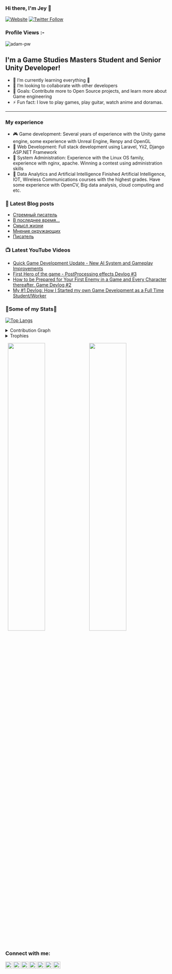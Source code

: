 ### Hi there, I'm Jey 👋
[![Website](http://img.shields.io/website?label=HomePage&style=for-the-badge&url=https%3A%2F%2Fcodestackr.com)](https://bit.ly/jey-homepage)
[![Twitter Follow](https://img.shields.io/twitter/follow/StrangenGroup?color=1DA1F2&logo=twitter&style=for-the-badge)](https://twitter.com/intent/follow?original_referer=https%3A%2F%2Fgithub.com%2FStrangenGroup&screen_name=StrangenGroup)
<p align="right"> <h3>Profile Views :-</h3> <img src="https://komarev.com/ghpvc/?username=Green-Blood&label=Profile%20views&color=green&style=flat"
    alt="adam-pw" /> 
  </p>

## I'm a Game Studies Masters Student and Senior Unity Developer!

- 🌱 I’m currently learning everything 🤣
- 👯 I’m looking to collaborate with other developers
- 🥅 Goals: Contribute more to Open Source projects, and learn more about Game engineering
- ⚡ Fun fact: I love to play games, play guitar, watch anime and doramas.
-------
### My experience

- :video_game: Game development:
  Several years of experience with the Unity game engine, some experience with Unreal Engine, Renpy and OpenGL
- :bread: Web Development:
  Full stack development using Laravel, Yii2, Django ASP.NET Framework
- :meat_on_bone: System Administration:
  Experience with the Linux OS family, experience with nginx, apache. Winning a contest using administration skills
- :mans_shoe: Data Analytics and Artificial Intelligence
  Finished Artificial Intelligence, IOT, Wireless Communications courses with the highest grades. Have some experience with OpenCV, Big data analysis, cloud computing and etc.

### 📕 Latest Blog posts
<!-- BLOG-POST-LIST:START -->
- [Стремный писатель](http://www.arbuzoletters.cyou/2021/05/%d1%81%d1%82%d1%80%d0%b5%d0%bc%d0%bd%d1%8b%d0%b9-%d0%bf%d0%b8%d1%81%d0%b0%d1%82%d0%b5%d0%bb%d1%8c?utm_source=rss&utm_medium=rss&utm_campaign=%25d1%2581%25d1%2582%25d1%2580%25d0%25b5%25d0%25bc%25d0%25bd%25d1%258b%25d0%25b9-%25d0%25bf%25d0%25b8%25d1%2581%25d0%25b0%25d1%2582%25d0%25b5%25d0%25bb%25d1%258c)
- [В последнее время…](http://www.arbuzoletters.cyou/2021/04/%d0%b2-%d0%bf%d0%be%d1%81%d0%bb%d0%b5%d0%b4%d0%bd%d0%b5%d0%b5-%d0%b2%d1%80%d0%b5%d0%bc%d1%8f?utm_source=rss&utm_medium=rss&utm_campaign=%25d0%25b2-%25d0%25bf%25d0%25be%25d1%2581%25d0%25bb%25d0%25b5%25d0%25b4%25d0%25bd%25d0%25b5%25d0%25b5-%25d0%25b2%25d1%2580%25d0%25b5%25d0%25bc%25d1%258f)
- [Смысл жизни](http://www.arbuzoletters.cyou/2021/01/%d1%81%d0%bc%d1%8b%d1%81%d0%bb-%d0%b6%d0%b8%d0%b7%d0%bd%d0%b8?utm_source=rss&utm_medium=rss&utm_campaign=%25d1%2581%25d0%25bc%25d1%258b%25d1%2581%25d0%25bb-%25d0%25b6%25d0%25b8%25d0%25b7%25d0%25bd%25d0%25b8)
- [Мнение окружающих](http://www.arbuzoletters.cyou/2020/12/%d0%bc%d0%bd%d0%b5%d0%bd%d0%b8%d0%b5-%d0%be%d0%ba%d1%80%d1%83%d0%b6%d0%b0%d1%8e%d1%89%d0%b8%d1%85?utm_source=rss&utm_medium=rss&utm_campaign=%25d0%25bc%25d0%25bd%25d0%25b5%25d0%25bd%25d0%25b8%25d0%25b5-%25d0%25be%25d0%25ba%25d1%2580%25d1%2583%25d0%25b6%25d0%25b0%25d1%258e%25d1%2589%25d0%25b8%25d1%2585)
- [Писатель](http://www.arbuzoletters.cyou/2020/11/%d0%bf%d0%b8%d1%81%d0%b0%d1%82%d0%b5%d0%bb%d1%8c?utm_source=rss&utm_medium=rss&utm_campaign=%25d0%25bf%25d0%25b8%25d1%2581%25d0%25b0%25d1%2582%25d0%25b5%25d0%25bb%25d1%258c)
<!-- BLOG-POST-LIST:END -->

### 📺 Latest YouTube Videos

<!-- YOUTUBE:START -->
- [Quick Game Development Update - New AI System and Gameplay Improvements](https://www.youtube.com/watch?v=ccOZmzhJ2gU)
- [First Hero of the game - PostProcessing effects Devlog #3](https://www.youtube.com/watch?v=_P3AizfbPuc)
- [How to be Prepared for Your First Enemy in a Game and Every Character thereafter. Game Devlog #2](https://www.youtube.com/watch?v=0CR84iUusmQ)
- [My #1 Devlog: How I Started my own Game Development as a Full Time Student/Worker](https://www.youtube.com/watch?v=WmPxCJVcKGY)
<!-- YOUTUBE:END -->

### 🎯Some of my Stats🎯
[![Top Langs](https://github-readme-stats.vercel.app/api/top-langs/?username=Green-Blood&theme=chartreuse-dark)](https://github.com/anuraghazra/github-readme-stats)

<details><summary>Contribution Graph</summary>
<p align="left">
<img width="90%" src="https://activity-graph.herokuapp.com/graph?username=Green-Blood&theme=chartreuse-dark&no-frame=true" /></p>
</details>

<details><summary>Trophies</summary>
<p align="left">
<img width=900 src="https://github-profile-trophy.vercel.app/?username=Green-Blood&column=7&theme=gruvbox&no-frame=true"/>
</details>


<p align="left">
  <img width="48%" src="https://github-readme-stats.vercel.app/api?username=Green-Blood&show_icons=true&theme=chartreuse-dark&count_private=true&include_all_commits=true" /> 
  <img width="48%" src="https://github-readme-streak-stats.herokuapp.com/?user=Green-Blood&theme=chartreuse-dark" />
</p>  

[twitter]: https://twitter.com/StrangenGroup
[instagram]: https://www.instagram.com/bloodyjey/
[linkedin]: https://www.linkedin.com/in/jey-302206168/
[telegram]: https://t.me/bloodyjey
[facebook]: https://www.facebook.com/JeyBloody
[arbuzoletters]: https://t.me/Arbuzoletters
[gmail]: mailto:bloodjey98@gmail.com "Connect via Email"

### Connect with me:

[<img align="left" alt="Green-Blood | LinkedIn" width="22px" src="https://cdn.jsdelivr.net/npm/simple-icons@v3/icons/linkedin.svg" />][linkedin]
[<img align="left" alt="Green-Blood | Instagram" width="22px" src="https://cdn.jsdelivr.net/npm/simple-icons@v3/icons/instagram.svg" />][instagram]
[<img align="left" alt="Green-Blood | Telegram" width="22px" src="https://cdn.jsdelivr.net/npm/simple-icons@v3/icons/telegram.svg" />][telegram]
[<img align="left" alt="Green-Blood | Twitter" width="22px" src="https://cdn.jsdelivr.net/npm/simple-icons@v3/icons/twitter.svg" />][twitter]
[<img align="left" alt="Green-Blood | Facebook" width="22px" src="https://cdn.jsdelivr.net/npm/simple-icons@v3/icons/facebook.svg" />][facebook]
[<img align="left" alt="Green-Blood | ArbuzoLetters" width="22px" src="https://cdn.jsdelivr.net/npm/simple-icons@v3/icons/a-frame.svg" />][arbuzoletters]
[<img align="left" alt="Green-Blood | Gmail" width="22px" src="https://cdn.jsdelivr.net/npm/simple-icons@v3/icons/gmail.svg" />][gmail]


<br/>
